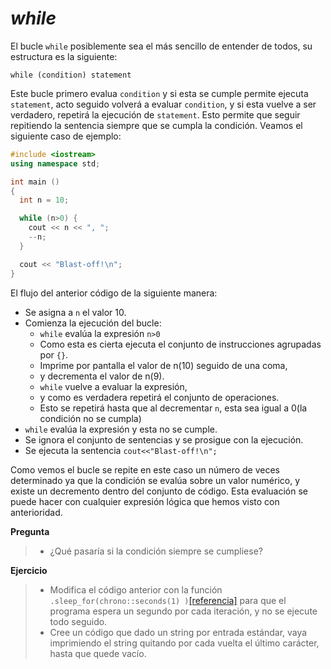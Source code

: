 _while_
====

El bucle `while` posiblemente sea el más sencillo de entender de todos, su estructura es la siguiente:

`while (condition) statement`

Este bucle primero evalua `condition` y si esta se cumple permite ejecuta `statement`, acto seguido volverá a evaluar `condition`, y si esta vuelve a ser verdadero, repetirá la ejecución de `statement`. Esto permite que seguir repitiendo la sentencia siempre que se cumpla la condición. Veamos el siguiente caso de ejemplo:

```cpp
#include <iostream>
using namespace std;

int main ()
{
  int n = 10;

  while (n>0) {
    cout << n << ", ";
    --n;
  }

  cout << "Blast-off!\n";
}
```

El flujo del anterior código de la siguiente manera:
* Se asigna a `n` el valor 10.
* Comienza la ejecución del bucle:  
    * `while` evalúa la expresión `n>0`
    * Como esta es cierta ejecuta el conjunto de instrucciones agrupadas por `{}`.
    * Imprime por pantalla el valor de n(10) seguido de una coma,
    * y decrementa el valor de n(9).
    * `while` vuelve a evaluar la expresión,
    * y como es verdadera repetirá el conjunto de operaciones.
    * Esto se repetirá hasta que al decrementar `n`, esta sea igual a 0(la condición no se cumpla)
* `while` evalúa la expresión y esta no se cumple.
* Se ignora el conjunto de sentencias y se prosigue con la ejecución.
* Se ejecuta la sentencia `cout<<"Blast-off!\n";`

Como vemos el bucle se repite en este caso un número de veces determinado ya que la condición se evalúa sobre un valor numérico, y existe un decremento dentro del conjunto de código. Esta evaluación se puede hacer con cualquier expresión lógica que hemos visto con anterioridad.

**Pregunta**
> - ¿Qué pasaría si la condición siempre se cumpliese?

**Ejercicio**
> - Modifica el código anterior con la función `.sleep_for(chrono::seconds(1) )`[[referencia]](http://www.cplusplus.com/reference/thread/this_thread/sleep_for/) para que el programa espera un segundo por cada iteración, y no se ejecute todo seguido.
> - Cree un código que dado un string por entrada estándar, vaya imprimiendo el string quitando por cada vuelta el último carácter, hasta que quede vacío.
